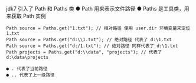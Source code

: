 jdk7 引入了 Path 和 Paths 类
	● Path 用来表示文件路径
	● Paths 是工具类，用来获取 Path 实例
```
Path source = Paths.get("1.txt"); // 相对路径 使用 user.dir 环境变量来定位 1.txt
Path source = Paths.get("d:\\1.txt"); // 绝对路径 代表了 d:\1.txt
Path source = Paths.get("d:/1.txt"); // 绝对路径 同样代表了 d:\1.txt
Path projects = Paths.get("d:\\data", "projects"); // 代表了 d:\data\projects
```
	● . 代表了当前路径
	● .. 代表了上一级路径
	